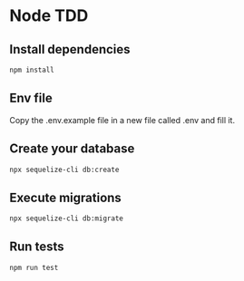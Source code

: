 # Node TDD

## Install dependencies

```bash
npm install
```

## Env file

Copy the .env.example file in a new file called .env and fill it.

## Create your database

```bash
npx sequelize-cli db:create
```

## Execute migrations

```bash
npx sequelize-cli db:migrate
```

## Run tests

```bash
npm run test
```

